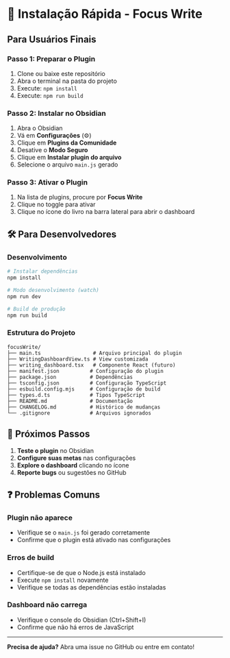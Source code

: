 # 🚀 Instalação Rápida - Focus Write

## Para Usuários Finais

### Passo 1: Preparar o Plugin
1. Clone ou baixe este repositório
2. Abra o terminal na pasta do projeto
3. Execute: `npm install`
4. Execute: `npm run build`

### Passo 2: Instalar no Obsidian
1. Abra o Obsidian
2. Vá em **Configurações** (⚙️)
3. Clique em **Plugins da Comunidade**
4. Desative o **Modo Seguro**
5. Clique em **Instalar plugin do arquivo**
6. Selecione o arquivo `main.js` gerado

### Passo 3: Ativar o Plugin
1. Na lista de plugins, procure por **Focus Write**
2. Clique no toggle para ativar
3. Clique no ícone do livro na barra lateral para abrir o dashboard

## 🛠️ Para Desenvolvedores

### Desenvolvimento
```bash
# Instalar dependências
npm install

# Modo desenvolvimento (watch)
npm run dev

# Build de produção
npm run build
```

### Estrutura do Projeto
```
focusWrite/
├── main.ts                 # Arquivo principal do plugin
├── WritingDashboardView.ts # View customizada
├── writing_dashboard.tsx   # Componente React (futuro)
├── manifest.json          # Configuração do plugin
├── package.json           # Dependências
├── tsconfig.json          # Configuração TypeScript
├── esbuild.config.mjs     # Configuração de build
├── types.d.ts             # Tipos TypeScript
├── README.md              # Documentação
├── CHANGELOG.md           # Histórico de mudanças
└── .gitignore             # Arquivos ignorados
```

## 🎯 Próximos Passos

1. **Teste o plugin** no Obsidian
2. **Configure suas metas** nas configurações
3. **Explore o dashboard** clicando no ícone
4. **Reporte bugs** ou sugestões no GitHub

## ❓ Problemas Comuns

### Plugin não aparece
- Verifique se o `main.js` foi gerado corretamente
- Confirme que o plugin está ativado nas configurações

### Erros de build
- Certifique-se de que o Node.js está instalado
- Execute `npm install` novamente
- Verifique se todas as dependências estão instaladas

### Dashboard não carrega
- Verifique o console do Obsidian (Ctrl+Shift+I)
- Confirme que não há erros de JavaScript

---

**Precisa de ajuda?** Abra uma issue no GitHub ou entre em contato! 